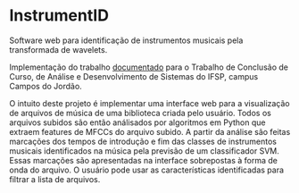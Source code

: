 # InstrumentID
Software web para identificação de instrumentos musicais pela transformada de wavelets.

Implementação do trabalho [documentado](https://github.com/yurifidelis/ArtigoAnaliseAudio) para o Trabalho de Conclusão de Curso, de Análise e Desenvolvimento de Sistemas do IFSP, campus Campos do Jordão.

O intuito deste projeto é implementar uma interface web para a visualização de arquivos de música de uma biblioteca criada pelo usuário. Todos os arquivos subidos são então análisados por algoritmos em Python que extraem features de MFCCs do arquivo subido. A partir da análise são feitas marcações dos tempos de introdução e fim das classes de instrumentos musicais identificados na música pela previsão de um classificador SVM. Essas marcações são apresentadas na interface sobrepostas à forma de onda do arquivo. O usuário pode usar as características identificadas para filtrar a lista de arquivos.
